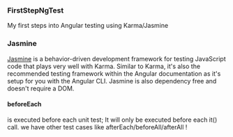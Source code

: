 ### FirstStepNgTest
My first steps into Angular testing using Karma/Jasmine
### Jasmine
[Jasmine](https://jasmine.github.io/) is a behavior-driven development framework for testing JavaScript code that plays very well with Karma. Similar to Karma, it's also the recommended testing framework within the Angular documentation as it's setup for you with the Angular CLI. Jasmine is also dependency free and doesn't require a DOM.

#### beforeEach
is executed before each unit test; It will only be executed before each it() call.
we have other test cases like afterEach/beforeAll/afterAll ! 

